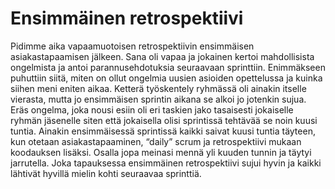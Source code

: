 # Ensimmäinen retrospektiivi

Pidimme aika vapaamuotoisen retrospektiivin ensimmäisen asiakastapaamisen jälkeen. 
Sana oli vapaa ja jokainen kertoi mahdollisista ongelmista ja antoi parannusehdotuksia 
seuraavaan sprinttiin. Enimmäkseen puhuttiin siitä, miten on ollut ongelmia uusien asioiden
opettelussa ja kuinka siihen meni eniten aikaa. Ketterä työskentely  ryhmässä oli ainakin 
itselle vierasta, mutta jo ensimmäisen sprintin aikana se alkoi jo jotenkin sujua. Eräs ongelma,
joka nousi esiin oli eri taskien jako tasaisesti jokaiselle ryhmän jäsenelle siten että jokaisella 
olisi sprintissä tehtävää se noin kuusi tuntia. Ainakin ensimmäisessä sprintissä kaikki saivat 
kuusi tuntia täyteen, kun otetaan asiakastapaaminen, “daily” scrum ja retrospektiivi mukaan koodauksen lisäksi. 
Osalla jopa meinasi mennä yli kuuden tunnin ja täytyi jarrutella. Joka tapauksessa ensimmäinen retrospektiivi 
sujui hyvin ja kaikki lähtivät hyvillä mielin kohti seuraavaa sprinttiä.

